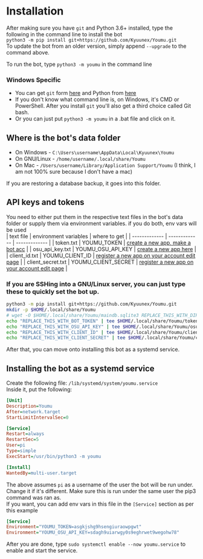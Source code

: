# Installation
After making sure you have `git` and Python 3.6+ installed, 
type the following in the command line to install the bot  
`python3 -m pip install git+https://github.com/Kyuunex/Youmu.git`  
To update the bot from an older version, simply append `--upgrade` to the command above.

To run the bot, type `python3 -m youmu` in the command line  

### Windows Specific
+ You can get `git` form [here](https://git-scm.com/downloads) 
and Python from [here](https://www.python.org/downloads/windows/)  
+ If you don't know what command line is, on Windows, it's CMD or PowerShell. 
After you install `git` you'll also get a third choice called Git bash. 
+ Or you can just put `python3 -m youmu` in a .bat file and click on it.

## Where is the bot's data folder
+ On Windows - `C:\Users\username\AppData\Local\Kyuunex\Youmu`
+ On GNU/Linux - `/home/username/.local/share/Youmu`
+ On Mac - `/Users/username/Library/Application Support/Youmu` (I think, I am not 100% sure because I don't have a mac)

If you are restoring a database backup, it goes into this folder.

## API keys and tokens
You need to either put them in the respective text files in the bot's data folder or 
supply them via environment variables. if you do both, env vars will be used  
| text file  | environment variables | where to get |
| ------------- | ------------- | ------------- |
| token.txt  | YOUMU_TOKEN  | [create a new app, make a bot acc](https://discord.com/developers/applications/) |
| osu_api_key.txt  | YOUMU_OSU_API_KEY  | [create a new app here](https://osu.ppy.sh/p/api/) |
| client_id.txt  | YOUMU_CLIENT_ID  | [register a new app on your account edit page](https://osu.ppy.sh/home/account/edit) |
| client_secret.txt  | YOUMU_CLIENT_SECRET  | [register a new app on your account edit page](https://osu.ppy.sh/home/account/edit) |

### If you are SSHing into a GNU/Linux server, you can just type these to quickly set the bot up.

```sh
python3 -m pip install git+https://github.com/Kyuunex/Youmu.git
mkdir -p $HOME/.local/share/Youmu
# wget -O $HOME/.local/share/Youmu/maindb.sqlite3 REPLACE_THIS_WITH_DIRECT_FILE_LINK # only do if you are restoring a backup
echo "REPLACE_THIS_WITH_BOT_TOKEN" | tee $HOME/.local/share/Youmu/token.txt
echo "REPLACE_THIS_WITH_OSU_API_KEY" | tee $HOME/.local/share/Youmu/osu_api_key.txt
echo "REPLACE_THIS_WITH_CLIENT_ID" | tee $HOME/.local/share/Youmu/client_id.txt
echo "REPLACE_THIS_WITH_CLIENT_SECRET" | tee $HOME/.local/share/Youmu/client_secret.txt
```

After that, you can move onto installing this bot as a systemd service. 

## Installing the bot as a systemd service

Create the following file: `/lib/systemd/system/youmu.service`  
Inside it, put the following:
```ini
[Unit]
Description=Youmu
After=network.target
StartLimitIntervalSec=0

[Service]
Restart=always
RestartSec=5
User=pi
Type=simple
ExecStart=/usr/bin/python3 -m youmu

[Install]
WantedBy=multi-user.target
```

The above assumes `pi` as a username of the user the bot will be run under. Change it if it's different. 
Make sure this is run under the same user the pip3 command was ran as.  
If you want, you can add env vars in this file in the `[Service]` section as per this example
```ini
[Service]
Environment="YOUMU_TOKEN=asgkjshg9hsengiuraowpgwt"
Environment="YOUMU_OSU_API_KEY=sdagh9uiarwgy0s9eghrwet9wegohw78"
```  

After you are done, type `sudo systemctl enable --now youmu.service` to enable and start the service.
